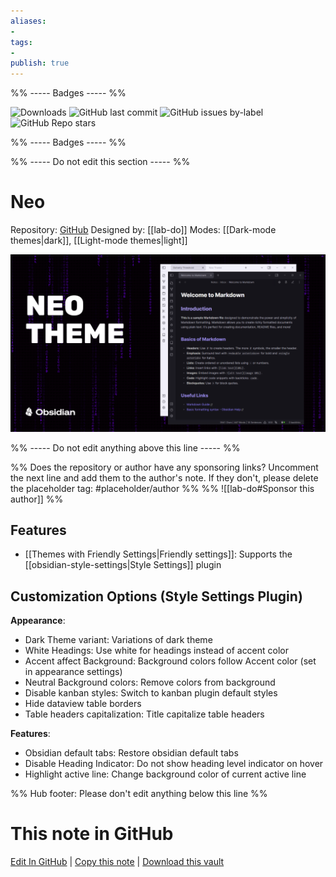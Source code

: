 ```yaml
---
aliases:
- 
tags: 
- 
publish: true
---
```


%% ----- Badges ----- %%

![Downloads](https://img.shields.io/badge/downloads-12770-573E7A?style=for-the-badge&logo=)
![GitHub last commit](https://img.shields.io/github/last-commit/lab-do/obsidian-neo?color=573E7A&label=last%20update&logo=github&style=for-the-badge)
![GitHub issues by-label](https://img.shields.io/github/issues/lab-do/obsidian-neo/help%20wanted?color=573E7A&logo=github&style=for-the-badge) 
![GitHub Repo stars](https://img.shields.io/github/stars/lab-do/obsidian-neo?color=573E7A&logo=github&style=for-the-badge)

%% ----- Badges ----- %%

%% ----- Do not edit this section ----- %%

# Neo

Repository: [GitHub](https://github.com/lab-do/obsidian-neo)
Designed by: [[lab-do]]
Modes: [[Dark-mode themes|dark]], [[Light-mode themes|light]]



![screenshot](https://github.com/lab-do/obsidian-neo/raw/HEAD/cover.png)

%% ----- Do not edit anything above this line ----- %% 

%% Does the repository or author have any sponsoring links? Uncomment the next line and add them to the author's note. If they don't, please delete the placeholder tag: #placeholder/author %%
%% ![[lab-do#Sponsor this author]] %%


## Features

- [[Themes with Friendly Settings|Friendly settings]]: Supports the [[obsidian-style-settings|Style Settings]] plugin

## Customization Options (Style Settings Plugin) 

**Appearance**: 
- Dark Theme variant: Variations of dark theme
- White Headings: Use white for headings instead of accent color
- Accent affect Background: Background colors follow Accent color (set in appearance settings)
- Neutral Background colors: Remove colors from background
- Disable kanban styles: Switch to kanban plugin default styles
- Hide dataview table borders
- Table headers capitalization: Title capitalize table headers

**Features**: 
- Obsidian default tabs: Restore obsidian default tabs
- Disable Heading Indicator: Do not show heading level indicator on hover
- Highlight active line: Change background color of current active line


%% Hub footer: Please don't edit anything below this line %%

# This note in GitHub

<span class="git-footer">[Edit In GitHub](https://github.dev/obsidian-community/obsidian-hub/blob/main/02%20-%20Community%20Expansions/02.05%20All%20Community%20Expansions/Themes/Neo.md "git-hub-edit-note") | [Copy this note](https://raw.githubusercontent.com/obsidian-community/obsidian-hub/main/02%20-%20Community%20Expansions/02.05%20All%20Community%20Expansions/Themes/Neo.md "git-hub-copy-note") | [Download this vault](https://github.com/obsidian-community/obsidian-hub/archive/refs/heads/main.zip "git-hub-download-vault") </span>
